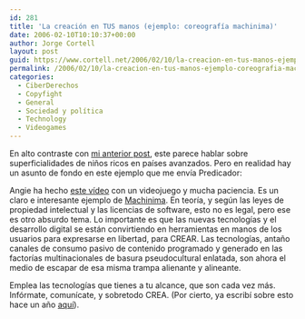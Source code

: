 ```yaml
---
id: 281
title: 'La creación en TUS manos (ejemplo: coreografí­a machinima)'
date: 2006-02-10T10:10:37+00:00
author: Jorge Cortell
layout: post
guid: https://www.cortell.net/2006/02/10/la-creacion-en-tus-manos-ejemplo-coreografia-machinima/
permalink: /2006/02/10/la-creacion-en-tus-manos-ejemplo-coreografia-machinima/
categories:
  - CiberDerechos
  - Copyfight
  - General
  - Sociedad y polí­tica
  - Technology
  - Videogames
---
```

En alto contraste con [mi anterior post](https://www.cortell.net/2006/02/10/si-la-brecha-fuera-solo-digital-ineed-by-mantis/), este parece hablar sobre superficialidades de niños ricos en paí­ses avanzados. Pero en realidad hay un asunto de fondo en este ejemplo que me enví­a Predicador:

Angie ha hecho [este ví­deo](https://www.youtube.com/?v=FtPJhT3JeD0) con un videojuego y mucha paciencia. Es un claro e interesante ejemplo de [Machinima](https://festival.machinima.org/). En teorí­a, y según las leyes de propiedad intelectual y las licencias de software, esto no es legal, pero ese es otro absurdo tema. Lo importante es que las nuevas tecnologí­as y el desarrollo digital se están convirtiendo en herramientas en manos de los usuarios para expresarse en libertad, para CREAR. Las tecnologí­as, antaño canales de consumo pasivo de contenido programado y generado en las factorí­as multinacionales de basura pseudocultural enlatada, son ahora el medio de escapar de esa misma trampa alienante y alineante.

Emplea las tecnologí­as que tienes a tu alcance, que son cada vez más. Infórmate, comuní­cate, y sobretodo CREA. (Por cierto, ya escribí­ sobre esto hace un año [aquí­](https://www.cortell.net/2005/03/27/atrevete-a-crear-es-muy-facil-pci-27/)).